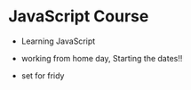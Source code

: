 # JavaScript Course

- Learning JavaScript

- working from home day, Starting the dates!!

- set for fridy
